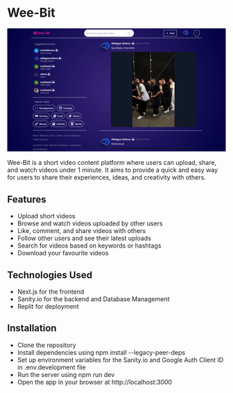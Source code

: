 # Wee-Bit

![wee-bit](./utils/weebit.png)

Wee-Bit is a short video content platform where users can upload, share, and watch videos under 1 minute. It aims to provide a quick and easy way for users to share their experiences, ideas, and creativity with others.

## Features

* Upload short videos
* Browse and watch videos uploaded by other users
* Like, comment, and share videos with others
* Follow other users and see their latest uploads
* Search for videos based on keywords or hashtags
* Download your favourite videos

## Technologies Used

* Next.js for the frontend
* Sanity.io for the backend and Database Management
* Replit for deployment

## Installation

* Clone the repository
* Install dependencies using npm install --legacy-peer-deps
* Set up environment variables for the Sanity.io and Google Auth Client ID in .env.development file
* Run the server using npm run dev
* Open the app in your browser at http://localhost:3000
